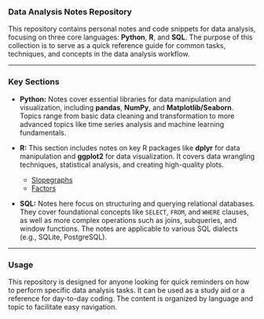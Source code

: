 ### **Data Analysis Notes Repository**

This repository contains personal notes and code snippets for data analysis, focusing on three core languages: **Python**, **R**, and **SQL**. The purpose of this collection is to serve as a quick reference guide for common tasks, techniques, and concepts in the data analysis workflow.

---

### **Key Sections**

* **Python:** Notes cover essential libraries for data manipulation and visualization, including **pandas**, **NumPy**, and **Matplotlib/Seaborn**. Topics range from basic data cleaning and transformation to more advanced topics like time series analysis and machine learning fundamentals.

* **R:** This section includes notes on key R packages like **dplyr** for data manipulation and **ggplot2** for data visualization. It covers data wrangling techniques, statistical analysis, and creating high-quality plots.
  * [Slopegraphs](https://github.com/DavidRommel/Notes/tree/main/R_Slopegraphs/README.md)
  * [Factors](https://github.com/DavidRommel/Notes/blob/main/R_Factors/README.md)

* **SQL:** Notes here focus on structuring and querying relational databases. They cover foundational concepts like `SELECT`, `FROM`, and `WHERE` clauses, as well as more complex operations such as joins, subqueries, and window functions. The notes are applicable to various SQL dialects (e.g., SQLite, PostgreSQL).

---

### **Usage**

This repository is designed for anyone looking for quick reminders on how to perform specific data analysis tasks. It can be used as a study aid or a reference for day-to-day coding. The content is organized by language and topic to facilitate easy navigation.
